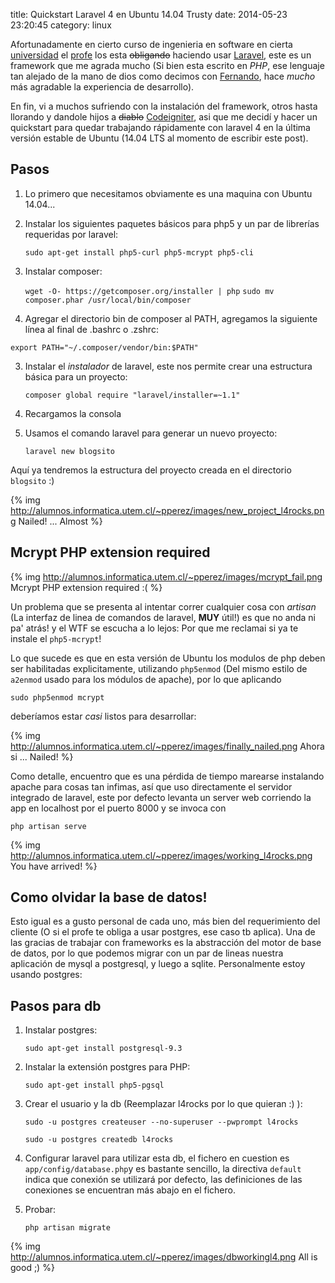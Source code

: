 title: Quickstart Laravel 4 en Ubuntu 14.04 Trusty
date: 2014-05-23 23:20:45
category: linux

Afortunadamente en cierto curso de ingenieria en software en cierta [universidad](http://utem.cl) el [profe](http://sebastian.cl) los esta <del>obligando</del> haciendo usar [Laravel](http://laravel.com), este es un framework que me agrada mucho (Si bien esta escrito en *PHP*, ese lenguaje tan alejado de la mano de dios como decimos con [Fernando](http://alumnos.informatica.utem.cl/~frubilar), hace *mucho* más agradable la experiencia de desarrollo).

En fin, vi a muchos sufriendo con la instalación del framework, otros hasta llorando y dandole hijos a <del>diablo</del> [Codeigniter](http://codeigniter.com), asi que me decidí y hacer un quickstart para quedar trabajando rápidamente con laravel 4 en la última versión estable de Ubuntu (14.04 LTS al momento de escribir este post).

## Pasos

1. Lo primero que necesitamos obviamente es una maquina con Ubuntu 14.04...
2. Instalar los siguientes paquetes básicos para php5 y un par de librerías requeridas por laravel:

    ```sudo apt-get install php5-curl php5-mcrypt php5-cli```

3. Instalar composer:

    ```wget -O- https://getcomposer.org/installer | php```
    ```sudo mv composer.phar /usr/local/bin/composer```

4. Agregar el directorio bin de composer al PATH, agregamos la siguiente línea al final de .bashrc o .zshrc:

  ```export PATH="~/.composer/vendor/bin:$PATH"```

3. Instalar el _instalador_ de laravel, este nos permite crear una estructura básica para un proyecto:

    ```composer global require "laravel/installer=~1.1"```

4. Recargamos la consola

5. Usamos el comando laravel para generar un nuevo proyecto:

    ```laravel new blogsito```

Aquí ya tendremos la estructura del proyecto creada en el directorio ```blogsito``` :)

{% img http://alumnos.informatica.utem.cl/~pperez/images/new_project_l4rocks.png Nailed! ... Almost %}

## Mcrypt PHP extension required


{% img http://alumnos.informatica.utem.cl/~pperez/images/mcrypt_fail.png Mcrypt PHP extension required :( %}

Un problema que se presenta al intentar correr cualquier cosa con *artisan* (La interfaz de linea de comandos de laravel, **MUY** útil!) es que no anda ni pa' atrás! y el WTF se escucha a lo lejos: Por que me reclamai si ya te instale el ```php5-mcrypt```!

Lo que sucede es que en esta versión de Ubuntu los modulos de php deben ser habilitadas explicitamente, utilizando ```php5enmod``` (Del mismo estilo de ```a2enmod``` usado para los módulos de apache), por lo que aplicando

```sudo php5enmod mcrypt```

deberíamos estar *casi* listos para desarrollar:

{% img http://alumnos.informatica.utem.cl/~pperez/images/finally_nailed.png Ahora si ... Nailed! %}


Como detalle, encuentro que es una pérdida de tiempo marearse instalando apache para cosas tan infimas, así que uso directamente el servidor integrado de laravel, este por defecto levanta un server web corriendo la app en localhost por el puerto 8000 y se invoca con

```php artisan serve```

{% img http://alumnos.informatica.utem.cl/~pperez/images/working_l4rocks.png You have arrived! %}

## Como olvidar la base de datos!

Esto igual es a gusto personal de cada uno, más bien del requerimiento del cliente (O si el profe te obliga a usar postgres, ese caso tb aplica). Una de las gracias de trabajar con frameworks es la abstracción del motor de base de datos, por lo que podemos migrar con un par de lineas nuestra aplicación de mysql a postgresql, y luego a sqlite.
Personalmente estoy usando postgres:

## Pasos para db

1. Instalar postgres:

    ```sudo apt-get install postgresql-9.3```

2. Instalar la extensión postgres para PHP:

    ```sudo apt-get install php5-pgsql```

3. Crear el usuario y la db (Reemplazar l4rocks por lo que quieran :) ):

    ```sudo -u postgres createuser --no-superuser --pwprompt l4rocks```

    ```sudo -u postgres createdb l4rocks```

4. Configurar laravel para utilizar esta db, el fichero en cuestion es ```app/config/database.php```y es bastante sencillo, la directiva ```default``` indica que conexión se utilizará por defecto, las definiciones de las conexiones se encuentran más abajo en el fichero.
5. Probar:

    ```php artisan migrate```

{% img http://alumnos.informatica.utem.cl/~pperez/images/dbworkingl4.png All is good ;) %}
